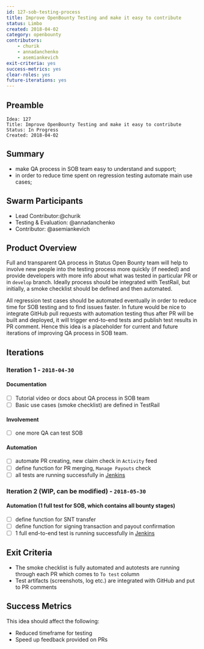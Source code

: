 ```yaml
---
id: 127-sob-testing-process
title: Improve OpenBounty Testing and make it easy to contribute
status: Limbo
created: 2018-04-02
category: openbounty
contributors:
    - churik
    - annadanchenko
    - asemiankevich
exit-criteria: yes
success-metrics: yes
clear-roles: yes
future-iterations: yes
---
```


## Preamble

    Idea: 127
    Title: Improve OpenBounty Testing and make it easy to contribute
    Status: In Progress
    Created: 2018-04-02

## Summary
- make QA process in SOB team easy to understand and support; 
- in order  to reduce time spent on regression testing automate main use cases;

## Swarm Participants
- Lead Contributor:@churik
- Testing & Evaluation: @annadanchenko 
- Contributor: @asemiankevich 

## Product Overview
Full and transparent QA process in Status Open Bounty team will help to involve new people into the testing process more quickly (if needed) and provide developers with more info about what was tested in particular PR or in `develop` branch. Ideally process should be integrated with TestRail, but initially, a smoke checklist should be defined and then automated.

All regression test cases should be automated eventually in order to reduce time for SOB testing and to find issues faster.
In future would be nice to integrate GitHub pull requests with automation testing thus after PR will be built and deployed,  it will trigger end-to-end tests and publish test results in PR comment.
Hence this idea is a placeholder for current and future iterations of improving QA process in SOB team.

## Iterations

### Iteration 1 - `2018-04-30`

#### Documentation 
- [ ] Tutorial video or docs about QA process in SOB team
- [ ] Basic use cases (smoke checklist) are defined in TestRail
#### Involvement
- [ ]  one more QA can test SOB
#### Automation 
- [ ] automate PR creating, new claim check in `Activity` feed
- [ ] define function for PR merging, `Manage Payouts` check
- [ ] all tests are running successfully in [Jenkins](https://jenkins.status.im/job/end-to-end-tests/job/sob-end-to-end-tests/)

### Iteration 2 (WIP, can be modified) - `2018-05-30`
 
#### Automation (1 full test for SOB, which contains all bounty stages)
- [ ] define function for SNT transfer 
- [ ] define function for signing transaction and payout confirmation
- [ ] 1 full end-to-end test is running successfully in [Jenkins](https://jenkins.status.im/job/end-to-end-tests/job/sob-end-to-end-tests/)

## Exit Criteria
- The smoke checklist is fully automated and autotests are running through each PR which comes to `To test` column
- Test artifacts (screenshots, log etc.) are integrated with GitHub and put to PR comments

## Success Metrics
This idea should affect the following:
- Reduced timeframe for testing
- Speed up feedback provided on PRs
